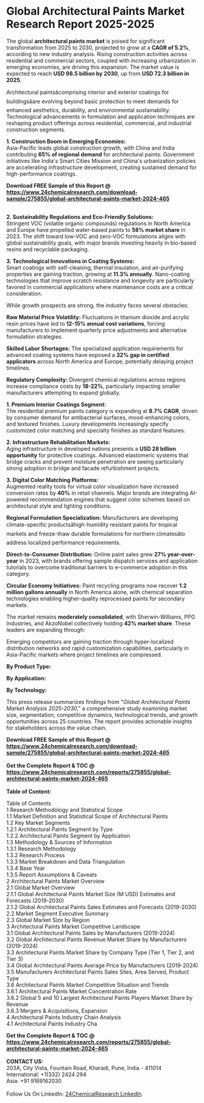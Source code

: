 <h1>Global Architectural Paints Market Research Report 2025-2025</h1><p>The global <strong>architectural paints market</strong> is poised for significant transformation from 2025 to 2030, projected to grow at a <strong>CAGR of 5.2%</strong>, according to new industry analysis. Rising construction activities across residential and commercial sectors, coupled with increasing urbanization in emerging economies, are driving this expansion. The market value is expected to reach <strong>USD 98.5 billion by 2030</strong>, up from <strong>USD 72.3 billion in 2025</strong>.</p><p>Architectural paintsâcomprising interior and exterior coatings for buildingsâare evolving beyond basic protection to meet demands for enhanced aesthetics, durability, and environmental sustainability. Technological advancements in formulation and application techniques are reshaping product offerings across residential, commercial, and industrial construction segments.</p><p><strong>1. Construction Boom in Emerging Economies:</strong><br>
Asia-Pacific leads global construction growth, with China and India contributing <strong>65% of regional demand</strong> for architectural paints. Government initiatives like India's Smart Cities Mission and China's urbanization policies are accelerating infrastructure development, creating sustained demand for high-performance coatings.</p><div><b>Download FREE Sample of this Report @ 
            <a href="https://www.24chemicalresearch.com/download-sample/275855/global-architectural-paints-market-2024-465">
            https://www.24chemicalresearch.com/download-sample/275855/global-architectural-paints-market-2024-465</a></b></div><br><p><strong>2. Sustainability Regulations and Eco-Friendly Solutions:</strong><br>
Stringent VOC (volatile organic compounds) regulations in North America and Europe have propelled water-based paints to <strong>58% market share</strong> in 2023. The shift toward low-VOC and zero-VOC formulations aligns with global sustainability goals, with major brands investing heavily in bio-based resins and recyclable packaging.</p><p><strong>3. Technological Innovations in Coating Systems:</strong><br>
Smart coatings with self-cleaning, thermal insulation, and air-purifying properties are gaining traction, growing at <strong>11.3% annually</strong>. Nano-coating technologies that improve scratch resistance and longevity are particularly favored in commercial applications where maintenance costs are a critical consideration.</p><p>While growth prospects are strong, the industry faces several obstacles:</p><p><strong>Raw Material Price Volatility:</strong> Fluctuations in titanium dioxide and acrylic resin prices have led to <strong>12-15% annual cost variations</strong>, forcing manufacturers to implement quarterly price adjustments and alternative formulation strategies.</p><p><strong>Skilled Labor Shortages:</strong> The specialized application requirements for advanced coating systems have exposed a <strong>32% gap in certified applicators</strong> across North America and Europe, potentially delaying project timelines.</p><p><strong>Regulatory Complexity:</strong> Divergent chemical regulations across regions increase compliance costs by <strong>18-22%</strong>, particularly impacting smaller manufacturers attempting to expand globally.</p><p><strong>1. Premium Interior Coatings Segment:</strong><br>
The residential premium paints category is expanding at <strong>8.7% CAGR</strong>, driven by consumer demand for antibacterial surfaces, mood-enhancing colors, and textured finishes. Luxury developments increasingly specify customized color matching and specialty finishes as standard features.</p><p><strong>2. Infrastructure Rehabilitation Markets:</strong><br>
Aging infrastructure in developed nations presents a <strong>USD 28 billion opportunity</strong> for protective coatings. Advanced elastomeric systems that bridge cracks and prevent moisture penetration are seeing particularly strong adoption in bridge and facade refurbishment projects.</p><p><strong>3. Digital Color Matching Platforms:</strong><br>
Augmented reality tools for virtual color visualization have increased conversion rates by <strong>40%</strong> in retail channels. Major brands are integrating AI-powered recommendation engines that suggest color schemes based on architectural style and lighting conditions.</p><p><strong>Regional Formulation Specialization:</strong> Manufacturers are developing climate-specific productsâhigh-humidity resistant paints for tropical markets and freeze-thaw durable formulations for northern climatesâto address localized performance requirements.</p><p><strong>Direct-to-Consumer Distribution:</strong> Online paint sales grew <strong>27% year-over-year</strong> in 2023, with brands offering sample dispatch services and application tutorials to overcome traditional barriers to e-commerce adoption in this category.</p><p><strong>Circular Economy Initiatives:</strong> Paint recycling programs now recover <strong>1.2 million gallons annually</strong> in North America alone, with chemical separation technologies enabling higher-quality reprocessed paints for secondary markets.</p><p>The market remains <strong>moderately consolidated</strong>, with Sherwin-Williams, PPG Industries, and AkzoNobel collectively holding <strong>42% market share</strong>. These leaders are expanding through:</p><p>Emerging competitors are gaining traction through hyper-localized distribution networks and rapid customization capabilities, particularly in Asia-Pacific markets where project timelines are compressed.</p><p><strong>By Product Type:</strong></p><p><strong>By Application:</strong></p><p><strong>By Technology:</strong></p><p>This press release summarizes findings from "<em>Global Architectural Paints Market Analysis 2025-2030</em>," a comprehensive study examining market size, segmentation, competitive dynamics, technological trends, and growth opportunities across 25 countries. The report provides actionable insights for stakeholders across the value chain.</p><div><b>Download FREE Sample of this Report @ 
            <a href="https://www.24chemicalresearch.com/download-sample/275855/global-architectural-paints-market-2024-465">
            https://www.24chemicalresearch.com/download-sample/275855/global-architectural-paints-market-2024-465</a></b></div><br><div><b>Get the Complete Report & TOC @ 
            <a href="https://www.24chemicalresearch.com/reports/275855/global-architectural-paints-market-2024-465">
            https://www.24chemicalresearch.com/reports/275855/global-architectural-paints-market-2024-465</a></b></div><br>
            <b>Table of Content:</b><p>Table of Contents<br />
1 Research Methodology and Statistical Scope<br />
1.1 Market Definition and Statistical Scope of Architectural Paints<br />
1.2 Key Market Segments<br />
1.2.1 Architectural Paints Segment by Type<br />
1.2.2 Architectural Paints Segment by Application<br />
1.3 Methodology & Sources of Information<br />
1.3.1 Research Methodology<br />
1.3.2 Research Process<br />
1.3.3 Market Breakdown and Data Triangulation<br />
1.3.4 Base Year<br />
1.3.5 Report Assumptions & Caveats<br />
2 Architectural Paints Market Overview<br />
2.1 Global Market Overview<br />
2.1.1 Global Architectural Paints Market Size (M USD) Estimates and Forecasts (2019-2030)<br />
2.1.2 Global Architectural Paints Sales Estimates and Forecasts (2019-2030)<br />
2.2 Market Segment Executive Summary<br />
2.3 Global Market Size by Region<br />
3 Architectural Paints Market Competitive Landscape<br />
3.1 Global Architectural Paints Sales by Manufacturers (2019-2024)<br />
3.2 Global Architectural Paints Revenue Market Share by Manufacturers (2019-2024)<br />
3.3 Architectural Paints Market Share by Company Type (Tier 1, Tier 2, and Tier 3)<br />
3.4 Global Architectural Paints Average Price by Manufacturers (2019-2024)<br />
3.5 Manufacturers Architectural Paints Sales Sites, Area Served, Product Type<br />
3.6 Architectural Paints Market Competitive Situation and Trends<br />
3.6.1 Architectural Paints Market Concentration Rate<br />
3.6.2 Global 5 and 10 Largest Architectural Paints Players Market Share by Revenue<br />
3.6.3 Mergers & Acquisitions, Expansion<br />
4 Architectural Paints Industry Chain Analysis<br />
4.1 Architectural Paints Industry Cha</p><div><b>Get the Complete Report & TOC @ 
            <a href="https://www.24chemicalresearch.com/reports/275855/global-architectural-paints-market-2024-465">
            https://www.24chemicalresearch.com/reports/275855/global-architectural-paints-market-2024-465</a></b></div><br><b>CONTACT US:</b><br>
            203A, City Vista, Fountain Road, Kharadi, Pune, India - 411014<br>
            International: +1(332) 2424 294<br>
            Asia: +91 9169162030 <br><br>
            Follow Us On LinkedIn: <a href="https://www.linkedin.com/company/24chemicalresearch/">24ChemicalResearch LinkedIn</a>